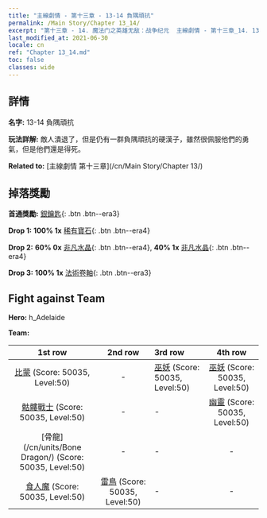 ```yaml
---
title: "主線劇情 - 第十三章 - 13-14 負隅頑抗"
permalink: /Main Story/Chapter 13_14/
excerpt: "第十三章 - 14. 魔法门之英雄无敌：战争纪元  主線劇情 - 第十三章_14. 13-14 負隅頑抗"
last_modified_at: 2021-06-30
locale: cn
ref: "Chapter 13_14.md"
toc: false
classes: wide
---
```


## 詳情

 **名字:** 13-14 負隅頑抗

 **玩法詳解:** 敵人潰退了，但是仍有一群負隅頑抗的硬漢子，雖然很佩服他們的勇氣，但是他們還是得死。

 **Related to:** [主線劇情 第十三章](/cn/Main Story/Chapter 13/)

## 掉落獎勵

 **首通獎勵:** [銀鑰匙](/cn/Items/con_693/){: .btn .btn--era3}

 **Drop 1:** **100% 1x** [稀有寶石](/cn/Items/mat_44/){: .btn .btn--era4}

 **Drop 2:** **60% 0x** [非凡水晶](/cn/Items/mat_38/){: .btn .btn--era4}, **40% 1x** [非凡水晶](/cn/Items/mat_38/){: .btn .btn--era4}

 **Drop 3:** **100% 1x** [法術卷軸](/cn/Items/con_694/){: .btn .btn--era3}


## Fight against Team
 **Hero:** h_Adelaide

 **Team:**


  | 1st row | 2nd row | 3rd row | 4th row |
  |:----:|:----:|:----|:----:|
  | [比蒙](/cn/units/Behemoth/) (Score: 50035, Level:50)  | - | [巫妖](/cn/units/Lich/) (Score: 50035, Level:50)  | [巫妖](/cn/units/Lich/) (Score: 50035, Level:50)  |
  | [骷髏戰士](/cn/units/Skeleton/) (Score: 50035, Level:50)  | - | - | [幽靈](/cn/units/Wight/) (Score: 50035, Level:50)  |
  | [骨龍](/cn/units/Bone Dragon/) (Score: 50035, Level:50)  | - | - | - |
  | [食人魔](/cn/units/Ogre/) (Score: 50035, Level:50)  | [雷鳥](/cn/units/Roc/) (Score: 50035, Level:50)  | - | - |


